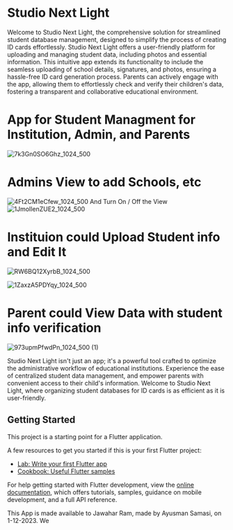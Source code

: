 # Studio Next Light

Welcome to Studio Next Light, the comprehensive solution for streamlined student database management, designed to simplify the process of creating ID cards effortlessly. Studio Next Light offers a user-friendly platform for uploading and managing student data, including photos and essential information. This intuitive app extends its functionality to include the seamless uploading of school details, signatures, and photos, ensuring a hassle-free ID card generation process. Parents can actively engage with the app, allowing them to effortlessly check and verify their children's data, fostering a transparent and collaborative educational environment.

# App for Student Managment for Institution, Admin, and Parents

![7k3Gn0SO6Ghz_1024_500](https://github.com/Hariswar8018/Studio-Next-Light/assets/126468993/79d1933c-20f8-46c6-a479-fdf9688f901c)

# Admins View to add Schools, etc

![4Ft2CM1eCfew_1024_500](https://github.com/Hariswar8018/Studio-Next-Light/assets/126468993/d4265cb0-8de8-4a7e-90ef-0e3df8ab09fb)
And Turn On / Off the View
![1JmoIlenZUE2_1024_500](https://github.com/Hariswar8018/Studio-Next-Light/assets/126468993/f00eaaa5-5f43-4575-a00a-34f69979b07a)

# Instituion could Upload Student info and Edit It

![RW6BQ12XyrbB_1024_500](https://github.com/Hariswar8018/Studio-Next-Light/assets/126468993/d0e0ae87-3ebd-43c4-97ad-7cf851184d16)

![1ZaxzA5PDYqy_1024_500](https://github.com/Hariswar8018/Studio-Next-Light/assets/126468993/6b7ded98-9066-4cbc-a606-df685f807123)

# Parent could View Data with student info verification

![973upmPfwdPn_1024_500 (1)](https://github.com/Hariswar8018/Studio-Next-Light/assets/126468993/30b7d5f5-70ec-4927-8150-4182aa98c015)

 Studio Next Light isn't just an app; it's a powerful tool crafted to optimize the administrative workflow of educational institutions. Experience the ease of centralized student data management, and empower parents with convenient access to their child's information. Welcome to Studio Next Light, where organizing student databases for ID cards is as efficient as it is user-friendly.
 
## Getting Started

This project is a starting point for a Flutter application.

A few resources to get you started if this is your first Flutter project:

- [Lab: Write your first Flutter app](https://docs.flutter.dev/get-started/codelab)
- [Cookbook: Useful Flutter samples](https://docs.flutter.dev/cookbook)

For help getting started with Flutter development, view the
[online documentation](https://docs.flutter.dev/), which offers tutorials,
samples, guidance on mobile development, and a full API reference.

This App is made available to Jawahar Ram, made by Ayusman Samasi, on 1-12-2023. We 
